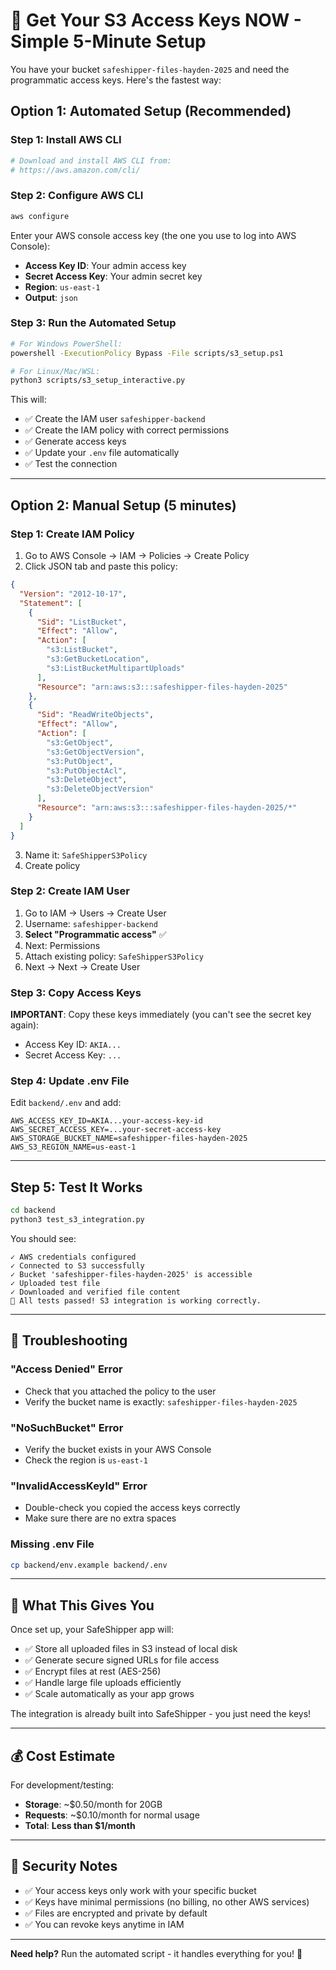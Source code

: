 # 🚀 Get Your S3 Access Keys NOW - Simple 5-Minute Setup

You have your bucket `safeshipper-files-hayden-2025` and need the programmatic access keys. Here's the fastest way:

## Option 1: Automated Setup (Recommended)

### Step 1: Install AWS CLI
```bash
# Download and install AWS CLI from:
# https://aws.amazon.com/cli/
```

### Step 2: Configure AWS CLI
```bash
aws configure
```
Enter your AWS console access key (the one you use to log into AWS Console):
- **Access Key ID**: Your admin access key
- **Secret Access Key**: Your admin secret key  
- **Region**: `us-east-1`
- **Output**: `json`

### Step 3: Run the Automated Setup
```bash
# For Windows PowerShell:
powershell -ExecutionPolicy Bypass -File scripts/s3_setup.ps1

# For Linux/Mac/WSL:
python3 scripts/s3_setup_interactive.py
```

This will:
- ✅ Create the IAM user `safeshipper-backend`
- ✅ Create the IAM policy with correct permissions
- ✅ Generate access keys
- ✅ Update your `.env` file automatically
- ✅ Test the connection

---

## Option 2: Manual Setup (5 minutes)

### Step 1: Create IAM Policy
1. Go to AWS Console → IAM → Policies → Create Policy
2. Click JSON tab and paste this policy:

```json
{
  "Version": "2012-10-17",
  "Statement": [
    {
      "Sid": "ListBucket",
      "Effect": "Allow",
      "Action": [
        "s3:ListBucket",
        "s3:GetBucketLocation",
        "s3:ListBucketMultipartUploads"
      ],
      "Resource": "arn:aws:s3:::safeshipper-files-hayden-2025"
    },
    {
      "Sid": "ReadWriteObjects",
      "Effect": "Allow",
      "Action": [
        "s3:GetObject",
        "s3:GetObjectVersion",
        "s3:PutObject",
        "s3:PutObjectAcl",
        "s3:DeleteObject",
        "s3:DeleteObjectVersion"
      ],
      "Resource": "arn:aws:s3:::safeshipper-files-hayden-2025/*"
    }
  ]
}
```

3. Name it: `SafeShipperS3Policy`
4. Create policy

### Step 2: Create IAM User
1. Go to IAM → Users → Create User
2. Username: `safeshipper-backend`
3. **Select "Programmatic access"** ✅
4. Next: Permissions
5. Attach existing policy: `SafeShipperS3Policy`
6. Next → Next → Create User

### Step 3: Copy Access Keys
**IMPORTANT**: Copy these keys immediately (you can't see the secret key again):
- Access Key ID: `AKIA...`
- Secret Access Key: `...`

### Step 4: Update .env File
Edit `backend/.env` and add:
```env
AWS_ACCESS_KEY_ID=AKIA...your-access-key-id
AWS_SECRET_ACCESS_KEY=...your-secret-access-key
AWS_STORAGE_BUCKET_NAME=safeshipper-files-hayden-2025
AWS_S3_REGION_NAME=us-east-1
```

---

## Step 5: Test It Works

```bash
cd backend
python3 test_s3_integration.py
```

You should see:
```
✓ AWS credentials configured
✓ Connected to S3 successfully
✓ Bucket 'safeshipper-files-hayden-2025' is accessible
✓ Uploaded test file
✓ Downloaded and verified file content
🎉 All tests passed! S3 integration is working correctly.
```

---

## 🔧 Troubleshooting

### "Access Denied" Error
- Check that you attached the policy to the user
- Verify the bucket name is exactly: `safeshipper-files-hayden-2025`

### "NoSuchBucket" Error  
- Verify the bucket exists in your AWS Console
- Check the region is `us-east-1`

### "InvalidAccessKeyId" Error
- Double-check you copied the access keys correctly
- Make sure there are no extra spaces

### Missing .env File
```bash
cp backend/env.example backend/.env
```

---

## 🎯 What This Gives You

Once set up, your SafeShipper app will:
- ✅ Store all uploaded files in S3 instead of local disk
- ✅ Generate secure signed URLs for file access  
- ✅ Encrypt files at rest (AES-256)
- ✅ Handle large file uploads efficiently
- ✅ Scale automatically as your app grows

The integration is already built into SafeShipper - you just need the keys!

---

## 💰 Cost Estimate

For development/testing:
- **Storage**: ~$0.50/month for 20GB
- **Requests**: ~$0.10/month for normal usage
- **Total**: **Less than $1/month**

---

## 🚨 Security Notes

- ✅ Your access keys only work with your specific bucket
- ✅ Keys have minimal permissions (no billing, no other AWS services)
- ✅ Files are encrypted and private by default
- ✅ You can revoke keys anytime in IAM

---

**Need help?** Run the automated script - it handles everything for you! 🚀